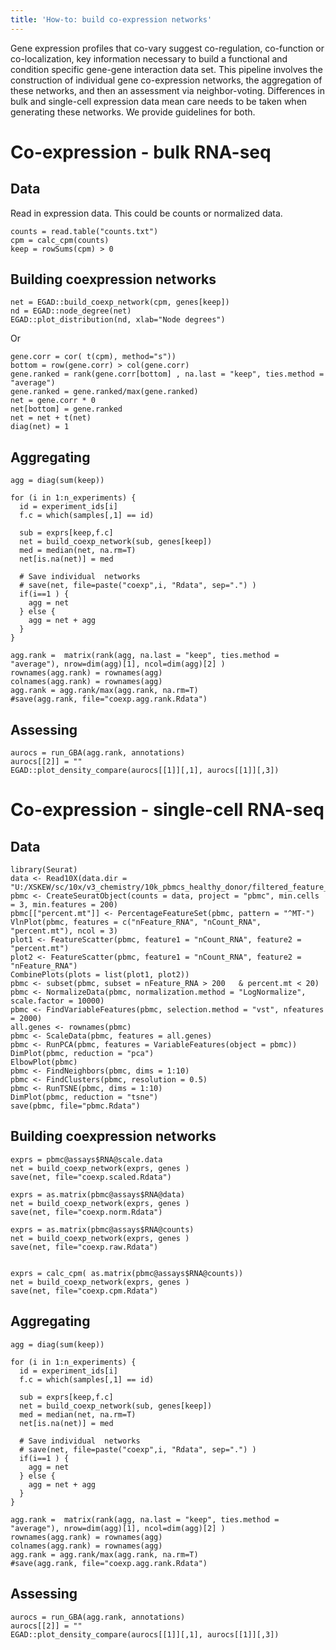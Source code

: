 ```yaml
---
title: 'How-to: build co-expression networks'
---
```

 
Gene expression profiles that co-vary suggest co-regulation, co-function or co-localization, key information necessary to build a functional and condition specific gene-gene interaction data set. This pipeline involves the construction of individual gene co-expression networks, the aggregation of these networks, and then an assessment via neighbor-voting. Differences in bulk and single-cell expression data mean care needs to be taken when generating these networks. We provide guidelines for both. 

# Co-expression - bulk RNA-seq
## Data 
Read in expression data. This could be counts or normalized data. 
```{}
counts = read.table("counts.txt")
cpm = calc_cpm(counts)
keep = rowSums(cpm) > 0
```

##  Building coexpression networks 
```{}
net = EGAD::build_coexp_network(cpm, genes[keep])
nd = EGAD::node_degree(net)
EGAD::plot_distribution(nd, xlab="Node degrees")
```
Or 
```{}
gene.corr = cor( t(cpm), method="s")) 
bottom = row(gene.corr) > col(gene.corr) 
gene.ranked = rank(gene.corr[bottom] , na.last = "keep", ties.method = "average")   
gene.ranked = gene.ranked/max(gene.ranked) 
net = gene.corr * 0 
net[bottom] = gene.ranked
net = net + t(net) 
diag(net) = 1
```


##  Aggregating 
```{} 
agg = diag(sum(keep))
 
for (i in 1:n_experiments) {
  id = experiment_ids[i]
  f.c = which(samples[,1] == id)

  sub = exprs[keep,f.c]
  net = build_coexp_network(sub, genes[keep])
  med = median(net, na.rm=T)
  net[is.na(net)] = med
      
  # Save individual  networks 
  # save(net, file=paste("coexp",i, "Rdata", sep=".") )
  if(i==1 ) {
    agg = net
  } else {
    agg = net + agg
  }
}

agg.rank =  matrix(rank(agg, na.last = "keep", ties.method = "average"), nrow=dim(agg)[1], ncol=dim(agg)[2] )
rownames(agg.rank) = rownames(agg)
colnames(agg.rank) = rownames(agg)
agg.rank = agg.rank/max(agg.rank, na.rm=T)
#save(agg.rank, file="coexp.agg.rank.Rdata")

```


##  Assessing  
```{}
aurocs = run_GBA(agg.rank, annotations)
aurocs[[2]] = ""
EGAD::plot_density_compare(aurocs[[1]][,1], aurocs[[1]][,3])
```

 
#  Co-expression - single-cell RNA-seq
## Data 
```{}
library(Seurat)
data <- Read10X(data.dir = "U:/XSKEW/sc/10x/v3_chemistry/10k_pbmcs_healthy_donor/filtered_feature_bc_matrix/")
pbmc <- CreateSeuratObject(counts = data, project = "pbmc", min.cells = 3, min.features = 200)
pbmc[["percent.mt"]] <- PercentageFeatureSet(pbmc, pattern = "^MT-")
VlnPlot(pbmc, features = c("nFeature_RNA", "nCount_RNA", "percent.mt"), ncol = 3)
plot1 <- FeatureScatter(pbmc, feature1 = "nCount_RNA", feature2 = "percent.mt")
plot2 <- FeatureScatter(pbmc, feature1 = "nCount_RNA", feature2 = "nFeature_RNA")
CombinePlots(plots = list(plot1, plot2))
pbmc <- subset(pbmc, subset = nFeature_RNA > 200   & percent.mt < 20)
pbmc <- NormalizeData(pbmc, normalization.method = "LogNormalize", scale.factor = 10000)
pbmc <- FindVariableFeatures(pbmc, selection.method = "vst", nfeatures = 2000)
all.genes <- rownames(pbmc)
pbmc <- ScaleData(pbmc, features = all.genes)
pbmc <- RunPCA(pbmc, features = VariableFeatures(object = pbmc))
DimPlot(pbmc, reduction = "pca")
ElbowPlot(pbmc)
pbmc <- FindNeighbors(pbmc, dims = 1:10)
pbmc <- FindClusters(pbmc, resolution = 0.5)
pbmc <- RunTSNE(pbmc, dims = 1:10)
DimPlot(pbmc, reduction = "tsne")
save(pbmc, file="pbmc.Rdata")
```


##  Building coexpression networks 
```{}
exprs = pbmc@assays$RNA@scale.data
net = build_coexp_network(exprs, genes )
save(net, file="coexp.scaled.Rdata")

exprs = as.matrix(pbmc@assays$RNA@data)
net = build_coexp_network(exprs, genes )
save(net, file="coexp.norm.Rdata")

exprs = as.matrix(pbmc@assays$RNA@counts)
net = build_coexp_network(exprs, genes )
save(net, file="coexp.raw.Rdata")


exprs = calc_cpm( as.matrix(pbmc@assays$RNA@counts))
net = build_coexp_network(exprs, genes )
save(net, file="coexp.cpm.Rdata")

```

##  Aggregating 
```{} 
agg = diag(sum(keep))
 
for (i in 1:n_experiments) {
  id = experiment_ids[i]
  f.c = which(samples[,1] == id)

  sub = exprs[keep,f.c]
  net = build_coexp_network(sub, genes[keep])
  med = median(net, na.rm=T)
  net[is.na(net)] = med
      
  # Save individual  networks 
  # save(net, file=paste("coexp",i, "Rdata", sep=".") )
  if(i==1 ) {
    agg = net
  } else {
    agg = net + agg
  }
}

agg.rank =  matrix(rank(agg, na.last = "keep", ties.method = "average"), nrow=dim(agg)[1], ncol=dim(agg)[2] )
rownames(agg.rank) = rownames(agg)
colnames(agg.rank) = rownames(agg)
agg.rank = agg.rank/max(agg.rank, na.rm=T)
#save(agg.rank, file="coexp.agg.rank.Rdata")

```


## Assessing  
```{}
aurocs = run_GBA(agg.rank, annotations)
aurocs[[2]] = ""
EGAD::plot_density_compare(aurocs[[1]][,1], aurocs[[1]][,3])
```

 
